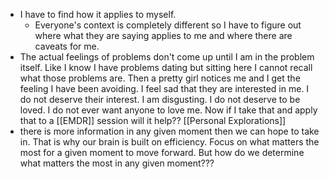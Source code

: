 - I have to find how it applies to myself.
	- Everyone's context is completely different so I have to figure out where what they are saying applies to me and where there are caveats for me.
- The actual feelings of problems don't come up until I am in the problem itself. Like I know I have problems dating but sitting here I cannot recall what those problems are. Then a pretty girl notices me and I get the feeling I have been avoiding. I feel sad that they are interested in me. I do not deserve their interest. I am disgusting. I do not deserve to be loved. I do not ever want anyone to love me. Now if I take that and apply that to a [[EMDR]] session will it help?? [[Personal Explorations]]
- there is more information in any given moment then we can hope to take in. That is why our brain is built on efficiency. Focus on what matters the most for a given moment to move forward. But how do we determine what matters the most in any given moment???